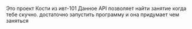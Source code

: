 Это проект Кости из ивт-101
Данное API позволяет найти занятие когда тебе скучно. достаточно запустить программу и она придумает чем заняться
